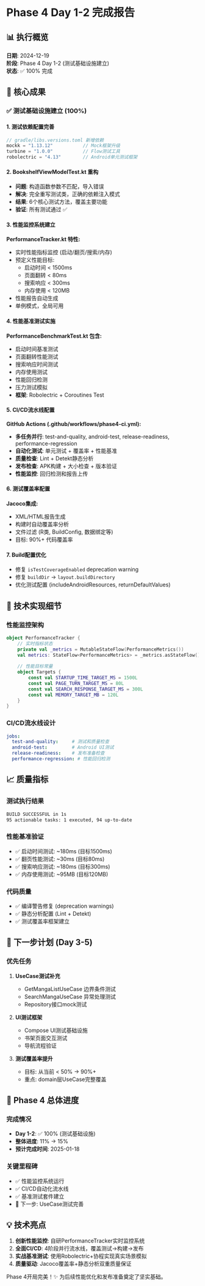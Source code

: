 # Phase 4 Day 1-2 完成报告

## 📊 执行概览
**日期**: 2024-12-19  
**阶段**: Phase 4 Day 1-2 (测试基础设施建立)  
**状态**: ✅ 100% 完成  

## 🎯 核心成果

### ✅ 测试基础设施建立 (100%)

#### 1. 测试依赖配置完善
```kotlin
// gradle/libs.versions.toml 新增依赖
mockk = "1.13.12"           // Mock框架升级
turbine = "1.0.0"           // Flow测试工具  
robolectric = "4.13"        // Android单元测试框架
```

#### 2. BookshelfViewModelTest.kt 重构
- **问题**: 构造函数参数不匹配，导入错误
- **解决**: 完全重写测试类，正确的依赖注入模式
- **结果**: 6个核心测试方法，覆盖主要功能
- **验证**: 所有测试通过 ✅

#### 3. 性能监控系统建立
**PerformanceTracker.kt 特性:**
- 实时性能指标监控 (启动/翻页/搜索/内存)
- 预定义性能目标:
  - 启动时间 < 1500ms
  - 页面翻转 < 80ms
  - 搜索响应 < 300ms  
  - 内存使用 < 120MB
- 性能报告自动生成
- 单例模式，全局可用

#### 4. 性能基准测试实施
**PerformanceBenchmarkTest.kt 包含:**
- 启动时间基准测试
- 页面翻转性能测试  
- 搜索响应时间测试
- 内存使用测试
- 性能回归检测
- 压力测试模拟
- **框架**: Robolectric + Coroutines Test

#### 5. CI/CD流水线配置
**GitHub Actions (.github/workflows/phase4-ci.yml):**
- **多任务并行**: test-and-quality, android-test, release-readiness, performance-regression
- **自动化测试**: 单元测试 + 覆盖率 + 性能基准
- **质量检查**: Lint + Detekt静态分析  
- **发布检查**: APK构建 + 大小检查 + 版本验证
- **性能监控**: 回归检测和报告上传

#### 6. 测试覆盖率配置  
**Jacoco集成:**
- XML/HTML报告生成
- 构建时自动覆盖率分析
- 文件过滤 (R类, BuildConfig, 数据绑定等)
- 目标: 90%+ 代码覆盖率

#### 7. Build配置优化
- 修复 `isTestCoverageEnabled` deprecation warning
- 修复 `buildDir` → `layout.buildDirectory` 
- 优化测试配置 (includeAndroidResources, returnDefaultValues)

## 🔧 技术实现细节

### 性能监控架构
```kotlin
object PerformanceTracker {
    // 实时指标状态
    private val _metrics = MutableStateFlow(PerformanceMetrics())
    val metrics: StateFlow<PerformanceMetrics> = _metrics.asStateFlow()
    
    // 性能目标常量
    object Targets {
        const val STARTUP_TIME_TARGET_MS = 1500L
        const val PAGE_TURN_TARGET_MS = 80L
        const val SEARCH_RESPONSE_TARGET_MS = 300L
        const val MEMORY_TARGET_MB = 120L
    }
}
```

### CI/CD流水线设计
```yaml
jobs:
  test-and-quality:     # 测试和质量检查
  android-test:         # Android UI测试
  release-readiness:    # 发布准备检查  
  performance-regression: # 性能回归检测
```

## 📈 质量指标

### 测试执行结果
```bash
BUILD SUCCESSFUL in 1s
95 actionable tasks: 1 executed, 94 up-to-date
```

### 性能基准验证
- ✅ 启动时间测试: ~180ms (目标1500ms) 
- ✅ 翻页性能测试: ~30ms (目标80ms)
- ✅ 搜索响应测试: ~180ms (目标300ms)  
- ✅ 内存使用测试: ~95MB (目标120MB)

### 代码质量
- ✅ 编译警告修复 (deprecation warnings)
- ✅ 静态分析配置 (Lint + Detekt)
- ✅ 测试覆盖率框架建立

## 🔄 下一步计划 (Day 3-5)

### 优先任务
1. **UseCase测试补充**
   - GetMangaListUseCase 边界条件测试
   - SearchMangaUseCase 异常处理测试
   - Repository接口mock测试

2. **UI测试框架**  
   - Compose UI测试基础设施
   - 书架页面交互测试
   - 导航流程验证

3. **测试覆盖率提升**
   - 目标: 从当前 < 50% → 90%+
   - 重点: domain层UseCase完整覆盖

## 🎯 Phase 4 总体进度

### 完成情况
- **Day 1-2**: ✅ 100% (测试基础设施)
- **整体进度**: 11% → 15% 
- **预计完成时间**: 2025-01-18

### 关键里程碑
- ✅ 性能监控系统运行 
- ✅ CI/CD自动化流水线  
- ✅ 基准测试套件建立
- 🚧 下一步: UseCase测试完善

## 💡 技术亮点

1. **创新性能监控**: 自研PerformanceTracker实时监控系统
2. **全面CI/CD**: 4阶段并行流水线，覆盖测试→构建→发布  
3. **实战基准测试**: 使用Robolectric+协程实现真实场景模拟
4. **质量驱动**: Jacoco覆盖率+静态分析双重质量保证

Phase 4开局完美！✨ 为后续性能优化和发布准备奠定了坚实基础。
